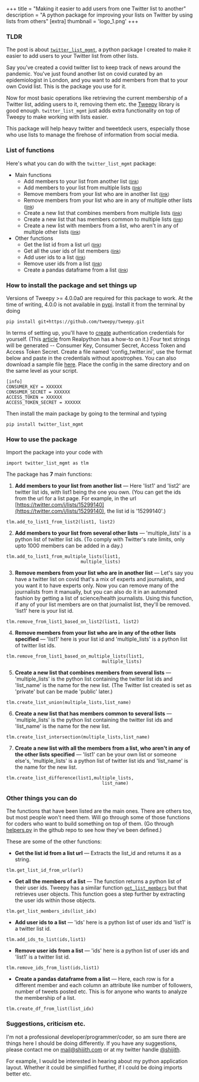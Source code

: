+++
title = "Making it easier to add users from one Twitter list to another"
description = "A python package for improving your lists on Twitter by using lists from others"
[extra]
thumbnail = 'logo_1.png'
+++

### TLDR
The post is about [`twitter_list_mgmt`](https://github.com/shijithpk/twitter_list_mgmt), a python package I created to make it easier to add users to your Twitter list from other lists.

Say you've created a covid twitter list to keep track of news around the pandemic. You've just found another list on covid curated by an epidemiologist in London, and you want to add members from that to your own Covid list. This is the package you use for it.

Now for most basic operations like retrieving the current membership of a Twitter list, adding users to it, removing them etc. the [Tweepy](https://github.com/tweepy/tweepy) library is good enough. `twitter_list_mgmt` just adds extra functionality on top of Tweepy to make working with lists easier.

This package will help heavy twitter and tweetdeck users, especially those who use lists to manage the firehose of information from social media.

### List of functions 

Here's what you can do with the `twitter_list_mgmt` package:
* Main functions
    * Add members to your list from another list <small>([link](./#1))</small>
    * Add members to your list from multiple lists <small>([link](./#2))</small>
    * Remove members from your list who are in another list <small>([link](./#3))</small>
    * Remove members from your list who are in any of multiple other lists <small>([link](./#4))</small>
    * Create a new list that combines members from multiple lists <small>([link](./#5))</small>
    * Create a new list that has members common to multiple lists <small>([link](./#6))</small>
    * Create a new list with members from a list, who aren't in any of multiple other lists <small>([link](./#7))</small>
* Other functions
    * Get the list id from a list url <small>([link](./#8))</small>
    * Get all the user ids of list members <small>([link](./#9))</small>
    * Add user ids to a list <small>([link](./#10))</small>
    * Remove user ids from a list <small>([link](./#11))</small>
    * Create a pandas dataframe from a list <small>([link](./#12))</small>

### How to install the package and set things up

Versions of Tweepy >= 4.0.0a0 are required for this package to work. At the time of writing, 4.0.0 is not available in [pypi](https://pypi.org/project/tweepy/#history). Install it from the terminal by doing
```
pip install git+https://github.com/tweepy/tweepy.git
```

In terms of setting up, you'll have to [create](https://developer.twitter.com/) authentication credentials for yourself. (This [article](https://realpython.com/twitter-bot-python-tweepy/) from Realpython has a how-to on it.) Four text strings will be generated -- Consumer Key, Consumer Secret, Access Token and Access Token Secret. Create a file named 'config_twitter.ini', use the format below and paste in the credentials without apostrophes. You can also download a sample file [here](https://github.com/shijithpk/twitter_list_mgmt/blob/master/twitter_list_mgmt/config_twitter.ini). Place the config in the same directory and on the same level as your script.

```
[info]
CONSUMER_KEY = XXXXXX
CONSUMER_SECRET = XXXXXX
ACCESS_TOKEN = XXXXXX
ACCESS_TOKEN_SECRET = XXXXXX
```

Then install the main package by going to the terminal and typing  
```
pip install twitter_list_mgmt
```

### How to use the package  
  
Import the package into your code with
```
import twitter_list_mgmt as tlm
```

The package has **7** main functions:  

1. <a name="1"></a>**Add members to your list from another list** — Here 'list1' and 'list2' are twitter list ids, with list1 being the one you own. (You can get the ids from the url for a list page. For example, in the url [https://twitter.com/i/lists/15299140](https://twitter.com/i/lists/15299140), the list id is '15299140'.)
```
tlm.add_to_list1_from_list2(list1, list2)
```

2. <a name="2"></a>**Add members to your list from several other lists** — 'multiple_lists' is a python list of twitter list ids. (To comply with Twitter's rate limits, only upto 1000 members can be added in a day.)
```
tlm.add_to_list1_from_multiple_lists(list1, 
                            multiple_lists)
```

3. <a name="3"></a>**Remove members from your list who are in another list** — Let's say you have a twitter list on covid that's a mix of experts and journalists, and you want it to have experts only. Now you can remove many of the journalists from it manually, but you can also do it in an automated fashion by getting a list of science/health journalists. Using this function, if any of your list members are on that journalist list, they'll be removed. 'list1' here is your list id.
```
tlm.remove_from_list1_based_on_list2(list1, list2)
```

4. <a name="4"></a>**Remove members from your list who are in any of the other lists specified** — 'list1' here is your list id and 'multiple_lists' is a python list of twitter list ids.
```
tlm.remove_from_list1_based_on_multiple_lists(list1,
                                    multiple_lists)
```

5. <a name="5"></a>**Create a new list that combines members from several lists** — 'multiple_lists' is the python list containing the twitter list ids and 'list_name' is the name for the new list. (The Twitter list created is set as 'private' but can be made 'public' later.)
```
tlm.create_list_union(multiple_lists,list_name)
```

6. <a name="6"></a>**Create a new list that has members common to several lists** — 'multiple_lists' is the python list containing the twitter list ids and 'list_name' is the name for the new list.
```
tlm.create_list_intersection(multiple_lists,list_name)
```

7. <a name="7"></a>**Create a new list with all the members from a list, who aren't in any of the other lists specified** — 'list1' can be your own list or someone else's, 'multiple_lists' is a python list of twitter list ids and 'list_name' is the name for the new list.
```
tlm.create_list_difference(list1,multiple_lists,
                                    list_name)
```

### Other things you can do

The functions that have been listed are the main ones. There are others too, but most people won't need them. Will go through some of those functions for coders who want to build something on top of them. (Go through [helpers.py](https://github.com/shijithpk/twitter_list_mgmt/blob/master/twitter_list_mgmt/helpers.py) in the github repo to see how they've been defined.)

These are some of the other functions:  
  
* <a name="8"></a>**Get the list id from a list url** — Extracts the list_id and returns it as a string.
```
tlm.get_list_id_from_url(url)
```

* <a name="9"></a>**Get all the members of a list** — The function returns a python list of their user ids.  Tweepy has a similar function [`get_list_members`](https://docs.tweepy.org/en/latest/api.html#tweepy.API.get_list_members) but that retrieves user objects. This function goes a step further by extracting the user ids within those objects.
```
tlm.get_list_members_ids(list_idx)
```

* <a name="10"></a>**Add user ids to a list** — 'ids' here is a python list of user ids and 'list1' is a twitter list id.
```
tlm.add_ids_to_list(ids,list1)
```

* <a name="11"></a>**Remove user ids from a list** — 'ids' here is a python list of user ids and 'list1' is a twitter list id.
```
tlm.remove_ids_from_list(ids,list1)
```

* <a name="12"></a>**Create a pandas dataframe from a list** — Here, each row is for a different member and each column an attribute like number of followers, number of tweets posted etc. This is for anyone who wants to analyze the membership of a list.
```
tlm.create_df_from_list(list_idx)
```

### Suggestions, criticism etc.
I'm not a professional developer/programmer/coder, so am sure there are things here I should be doing differently. If you have any suggestions, please contact me on mail@shijith.com or at my twitter handle [@shijith](https://twitter.com/shijith).

For example, I would be interested in hearing about my python application layout. Whether it could be simplified further, if I could be doing imports better etc.
